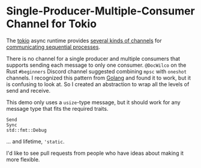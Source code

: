 # Single-Producer-Multiple-Consumer Channel for Tokio

The [tokio](https://tokio.rs/) async runtime provides
[several kinds of channels](https://tokio.rs/tokio/tutorial/channels)
for [communicating sequential processes](https://en.wikipedia.org/wiki/Communicating_sequential_processes).

There is no channel for a single producer and multiple consumers
that supports sending each message to only one consumer.
`@DocWilco` on the Rust `#beginners` Discord channel
suggested combining `mpsc` with `oneshot` channels.
I recognized this pattern from [Golang](https://go.dev/)
and found it to work,
but it is confusing to look at.
So I created an abstraction to wrap all the levels of send and receive.

This demo only uses a `usize`-type message, but it should work
for any message type that fits the required traits.

    Send
    Sync
    std::fmt::Debug

... and lifetime, `'static`.

I'd like to see pull requests from people who have ideas about making it more flexible.
